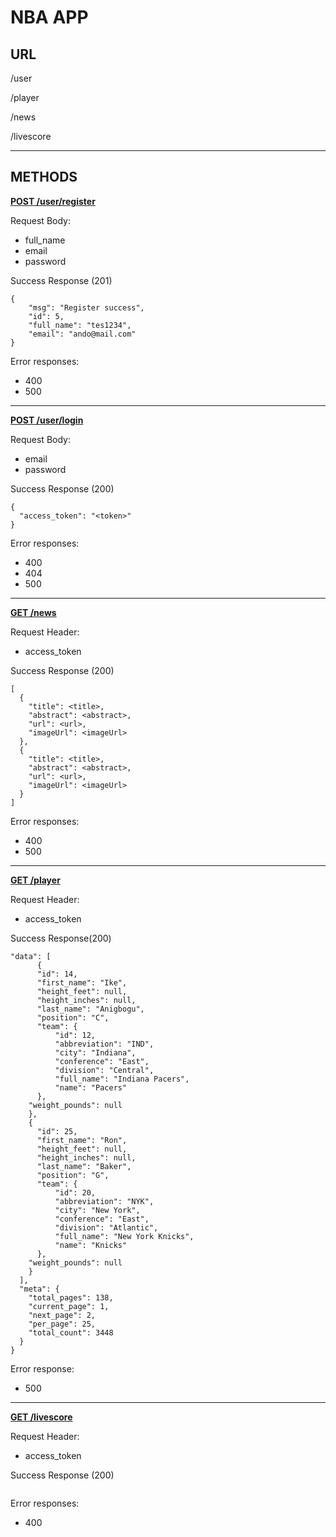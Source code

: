 # NBA APP

## URL
/user

/player

/news

/livescore

---
## METHODS

<b><u>POST /user/register</u></b>

Request Body:
* full_name
* email
* password

Success Response (201)
```
{
    "msg": "Register success",
    "id": 5,
    "full_name": "tes1234",
    "email": "ando@mail.com"
}
```
Error responses:
* 400
* 500

---
<b><u>POST /user/login</b></u>

Request Body:
* email
* password

Success Response (200)
```
{
  "access_token": "<token>"
}
```
Error responses:
* 400
* 404
* 500

---
<b><u>GET /news</u></b>

Request Header:
* access_token

Success Response (200)
```
[
  {
    "title": <title>,
    "abstract": <abstract>,
    "url": <url>,
    "imageUrl": <imageUrl>
  },
  {
    "title": <title>,
    "abstract": <abstract>,
    "url": <url>,
    "imageUrl": <imageUrl>
  }
]
```
Error responses:
* 400
* 500

---
<b><u>GET /player</u></b>

Request Header:
* access_token

Success Response(200)
```
"data": [
      {
      "id": 14,
      "first_name": "Ike",
      "height_feet": null,
      "height_inches": null,
      "last_name": "Anigbogu",
      "position": "C",
      "team": {
          "id": 12,
          "abbreviation": "IND",
          "city": "Indiana",
          "conference": "East",
          "division": "Central",
          "full_name": "Indiana Pacers",
          "name": "Pacers"
      },
    "weight_pounds": null
    },
    {
      "id": 25,
      "first_name": "Ron",
      "height_feet": null,
      "height_inches": null,
      "last_name": "Baker",
      "position": "G",
      "team": {
          "id": 20,
          "abbreviation": "NYK",
          "city": "New York",
          "conference": "East",
          "division": "Atlantic",
          "full_name": "New York Knicks",
          "name": "Knicks"
      },
    "weight_pounds": null
    }
  ],
  "meta": {
    "total_pages": 138,
    "current_page": 1,
    "next_page": 2,
    "per_page": 25,
    "total_count": 3448
  }
}
```
Error response:
* 500

---
<b><u>GET /livescore</u></b>

Request Header:
* access_token

Success Response (200)
```

```
Error responses:
* 400


